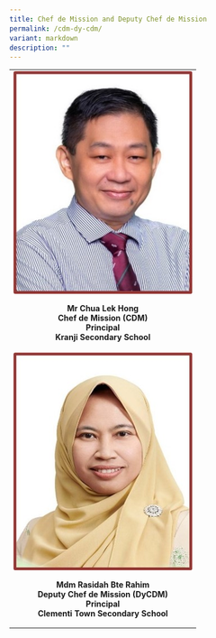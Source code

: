 ```yaml
---
title: Chef de Mission and Deputy Chef de Mission
permalink: /cdm-dy-cdm/
variant: markdown
description: ""
---
```

<style> /\* Add mobile responsiveness \*/ @media only screen and (max-width: 600px) { table { width: 100%; } img { max-width: 50%; height: auto; display: block; margin: 0 auto; /\* Center the image \*/ } } </style> <table> <tbody> <tr> <td rowspan="1" colspan="1"> <div class="isomer-image-wrapper"> <img style="width: 100%;" height="auto" width="100%" alt="" src="/images/CDM/1.jpg"> </div> <p style="text-align: center;"><strong>Mr Chua Lek Hong</strong><br><strong>Chef de Mission (CDM)</strong><br><strong>Principal</strong><br><strong>Kranji Secondary School</strong></p> </td> </tr> <tr> <td rowspan="1" colspan="1"> <div class="isomer-image-wrapper"> <img style="width: 100%;" height="auto" width="100%" alt="" src="/images/CDM/2.jpg"> </div> <p style="text-align: center;"><strong>Mdm Rasidah Bte Rahim</strong><br><strong>Deputy Chef de Mission (DyCDM)</strong><br><strong>Principal</strong><br><strong>Clementi Town Secondary School</strong></p> </td> </tr> </tbody> </table>